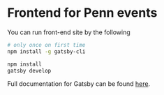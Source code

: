 
# Frontend for Penn events

You can run front-end site by the following

```sh
# only once on first time
npm install -g gatsby-cli
```

```sh
npm install
gatsby develop
```

Full documentation for Gatsby can be found [here](https://www.gatsbyjs.org/).
